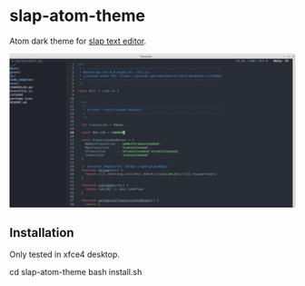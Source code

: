 # slap-atom-theme
Atom dark theme for  [slap text editor](https://github.com/slap-editor/slap).

![Screenshot](https://raw.githubusercontent.com/rdeils/slap-atom-theme/master/slap-atom-theme/screenshot.png)


Installation
------------

Only tested in xfce4 desktop.

cd slap-atom-theme
bash install.sh
